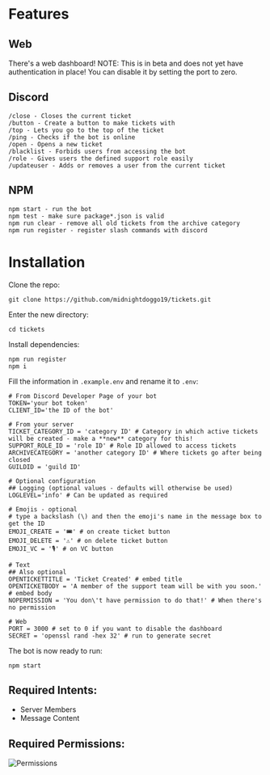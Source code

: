 # Features
## Web
There's a web dashboard! NOTE: This is in beta and does not yet have authentication in place! You can disable it by setting the port to zero.
## Discord
```
/close - Closes the current ticket
/button - Create a button to make tickets with
/top - Lets you go to the top of the ticket
/ping - Checks if the bot is online
/open - Opens a new ticket
/blacklist - Forbids users from accessing the bot
/role - Gives users the defined support role easily
/updateuser - Adds or removes a user from the current ticket
```
## NPM
```
npm start - run the bot
npm test - make sure package*.json is valid
npm run clear - remove all old tickets from the archive category
npm run register - register slash commands with discord
```

# Installation

Clone the repo:
```
git clone https://github.com/midnightdoggo19/tickets.git
```
Enter the new directory:
```
cd tickets
```
Install dependencies:
```
npm run register
npm i
```
Fill the information in `.example.env` and rename it to `.env`:
```
# From Discord Developer Page of your bot
TOKEN='your bot token'
CLIENT_ID='the ID of the bot'

# From your server
TICKET_CATEGORY_ID = 'category ID' # Category in which active tickets will be created - make a **new** category for this! 
SUPPORT_ROLE_ID = 'role ID' # Role ID allowed to access tickets
ARCHIVECATEGORY = 'another category ID' # Where tickets go after being closed
GUILDID = 'guild ID'

# Optional configuration
## Logging (optional values - defaults will otherwise be used)
LOGLEVEL='info' # Can be updated as required

# Emojis - optional
# type a backslash (\) and then the emoji's name in the message box to get the ID
EMOJI_CREATE = '🎟️' # on create ticket button
EMOJI_DELETE = '⚠️' # on delete ticket button
EMOJI_VC = '🎙️' # on VC button

# Text
## Also optional
OPENTICKETTITLE = 'Ticket Created' # embed title
OPENTICKETBODY = 'A member of the support team will be with you soon.' # embed body
NOPERMISSION = 'You don\'t have permission to do that!' # When there's no permission

# Web
PORT = 3000 # set to 0 if you want to disable the dashboard
SECRET = 'openssl rand -hex 32' # run to generate secret
```

The bot is now ready to run:
```
npm start
```
## Required Intents:
* Server Members
* Message Content
## Required Permissions:
![Permissions](https://github.com/user-attachments/assets/8581133a-c545-4a00-8ee3-1718cafd7b0a)
